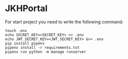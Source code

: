# JKHPortal

For start project you need to write the following command:

```
touch .env
echo SECRET_KEY=<SECRET_KEY> >> .env
echo JWT_SECRET_KEY=<JWT_SECRET_KEY> &>> .env
pip install pipenv
pipenv install -r requirements.txt
pipenv run python -m manage runserver
```